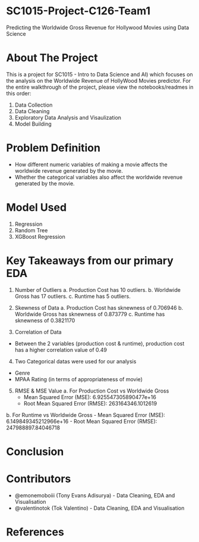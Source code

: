 # SC1015-Project-C126-Team1
Predicting the Worldwide Gross Revenue for Hollywood Movies using Data Science

# About The Project
This is a project for SC1015 - Intro to Data Science and AI) which focuses on the analysis on the Worldwide Revenue of HollyWood Movies predictor. For the entire walkthrough of the project, please view the notebooks/readmes in this order:
1. Data Collection
2. Data Cleaning
3. Exploratory Data Analysis and Visaulization
4. Model Building 

# Problem Definition
- How different numeric variables of making a movie affects the worldwide revenue generated by the movie.
- Whether the categorical variables also affect the worldwide revenue generated by the movie.

# Model Used
1. Regression
2. Random Tree
3. XGBoost Regression

# Key Takeaways from our primary EDA
1. Number of Outliers
  a. Production Cost has 10 outliers.
  b. Worldwide Gross has 17 outliers.
  c. Runtime has 5 outliers.

2. Skewness of Data
  a. Production Cost has sknewness of 0.706946
  b. Worldwide Gross has sknewness of 0.873779
  c. Runtime has sknewness of 0.3821170
  
3. Correlation of Data
  - Between the 2 variables (production cost & runtime), production cost has a higher         correlation value of 0.49
  
4. Two Categorical datas were used for our analysis
  - Genre
  - MPAA Rating (in terms of appropriateness of movie)

5. RMSE & MSE Value
  a. For Production Cost vs Worldwide Gross
    - Mean Squared Error (MSE): 6.925547305890477e+16
    - Root Mean Squared Error (RMSE): 263164346.1012619 
    
  b. For Runtime vs Worldwide Gross
    - Mean Squared Error (MSE): 6.149849345212966e+16
    - Root Mean Squared Error (RMSE): 247988897.84046718

# Conclusion



# Contributors
- @emonemoboiii (Tony Evans Adisurya) - Data Cleaning, EDA and Visualisation
- @valentinotok (Tok Valentino) - Data Cleaning, EDA and Visualisation

# References
